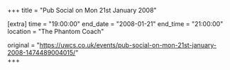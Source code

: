 +++
title = "Pub Social on Mon 21st January 2008"

[extra]
time = "19:00:00"
end_date = "2008-01-21"
end_time = "21:00:00"
location = "The Phantom Coach"

original = "https://uwcs.co.uk/events/pub-social-on-mon-21st-january-2008-1474489004015/"    
+++



